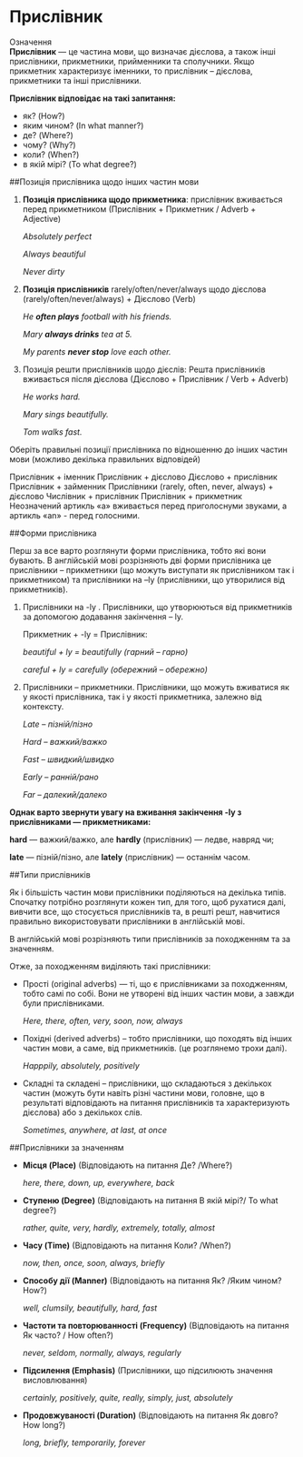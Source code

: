 # Прислiвник

<div class="space">
<div class="eoz-wrap">
<span class="eoz">Означення</span>
<div class="eoz-text">
<b>Прислівник</b> — це частина мови, що  визначає дієслова, а також інші прислівники, прикметники, прийменники та сполучники. Якщо прикметник характеризує іменники, то прислівник – дієслова, прикметники та інші прислівники.
</div>
</div>
</div>

<p><b>Прислівник відповідає на такі запитання:</b></p>
<ul>
<li>як? (How?)</li>
<li>яким чином? (In what manner?)</li>
<li>де? (Where?)</li>
<li>чому? (Why?)</li>
<li>коли? (When?)</li>
<li>в якій мірі? (To what degree?)</li>
</ul>

##Позиція прислівника щодо інших частин мови

<ol>
<li><b>Позиція прислівника щодо прикметника</b>: прислівник вживається перед прикметником (Прислівник + Прикметник / Adverb + Adjective)</li>
<p><i>Absolutely perfect</i></p>
<p><i>Always beautiful</i></p>
<p><i>Never dirty</i></p>
<li><b>Позиція прислівників</b> rarely/often/never/always щодо дієслова (rarely/often/never/always) + Дієслово (Verb)</li>
<p><i>He <b>often plays</b> football with his friends.</i></p>
<p><i>Mary <b>always drinks</b> tea at 5.</i></p>
<p><i>My parents <b>never stop</b> love each other.</i></p>
<li>Позиція решти прислівників щодо дієслів: Решта прислівників вживається після дієслова (Дієслово + Прислівник / Verb + Adverb)</li>
<p><i>He works hard.</i></p>
<p><i>Mary sings beautifully.</i></p>
<p><i>Tom walks fast.</i></p>
</ol>

<quiz correctLabel="correct" incorrectLabel="incorrect" checkLabel="check">
    <question multiple>
        <p>Оберіть правильні позиції прислівника по відношенню до інших частин мови (можливо декілька правильних відповідей)</p>
        <answer>Прислівник + іменник</answer>
        <answer>Прислівник + дієслово</answer>
        <answer correct>Дієслово + прислівник</answer>
        <answer>Прислівник + займенник</answer>
        <answer correct>Прислівники (rarely, often, never, always) + дієслово</answer>
        <answer>Числівник + прислівник</answer>
        <answer correct>Прислівник + прикметник</answer>
        <explanation>
        Неозначений артикль «а»  вживається перед приголоснуми звуками, а артикль «an» - перед голосними.
        </explanation>
    </question>
</quiz>

##Форми прислівника

<p>Перш за все варто розглянути форми прислівника, тобто які вони бувають. В англійській мові розрізняють дві форми прислівника це прислівники – прикметники (що можуть виступати як прислівником так і прикметником) та прислівники на –ly (прислівники, що утворилися від прикметників).</p>

<ol>
<li>Прислівники на -ly . Прислівники, що утворюються від прикметників за допомогою додавання закінчення – ly.</li>
<p>Прикметник + -ly = Прислівник:</p>
<p><i>beautiful + ly = beautifully (гарний – гарно)</i></p>
<p><i>careful + ly = carefully (обережний – обережно)</i></p>
<li>Прислівники – прикметники. Прислівники, що можуть вживатися як у якості прислівника, так і у якості прикметника, залежно від контексту.</li>
<p><i>Late – пізній/пізно</i></p>
<p><i>Hard – важкий/важко</i></p>
<p><i>Fast – швидкий/швидко</i></p>
<p><i>Early – ранній/рано</i></p>
<p><i>Far – далекий/далеко</i></p>
</ol>

<p><b>Однак варто звернути увагу на вживання закінчення -ly з прислівниками — прикметниками:</b></p>

<p><b>hard</b> — важкий/важко, але <b>hardly</b> (прислівник) — ледве, навряд чи;</p>
<p><b>late</b> — пізній/пізно, але <b>lately</b> (прислівник) — останнім часом.</p>

##Типи прислівників

<p>Як і більшість частин мови прислівники поділяються на декілька типів. Спочатку потрібно розглянути кожен тип, для того, щоб рухатися далі, вивчити все, що стосується прислівників та, в решті решт, навчитися правильно використовувати прислівники в англійській мові.</p>

<p>В англійській мові розрізняють типи прислівників за походженням та за значенням.</p>

<p>Отже, за походженням виділяють такі прислівники:</p>
<ul>
<li>Прості (original adverbs) — ті, що є прислівниками за походженням, тобто самі по собі. Вони не утворені від інших частин мови, а завжди були прислівниками.</li>
<p><i>Here, there, often, very, soon, now, always</i></p>
<li>Похідні (derived adverbs) – тобто прислівники, що походять від інших частин мови, а саме, від прикметників. (це розглянемо трохи далі).</li>
<p><i>Happpily, absolutely, positively</i></p>
<li>Складні та складені – прислівники, що складаються з декількох частин (можуть бути навіть різні частини мови, головне, що в результаті відповідають на питання прислівників та характеризують дієслова) або з декількох слів.</li>
<p><i>Sometimes, anywhere, at last, at once</i></p>
</ul>

##Прислівники за значенням

<ul>
<li><b>Місця (Place)</b> (Відповідають на питання Де? /Where?)</li>
<p><i>here, there, down, up, everywhere, back</i></p>
<li><b>Ступеню (Degree)</b> (Відповідають на питання В якій мірі?/ To what degree?)</li>
<p><i>rather, quite, very, hardly, extremely, totally, almost</i></p>
<li><b>Часу (Time)</b> (Відповідають на питання Коли? /When?)</li>
<p><i>now, then, once, soon, always, briefly</i></p>
<li><b>Способу дії (Manner)</b> (Відповідають на питання  Як? /Яким чином? How?)</li>
<p><i>well, clumsily, beautifully, hard, fast</i></p>
<li><b>Частоти та повторюванності (Frequency)</b> (Відповідають на питання Як часто? / How often?)</li>
<p><i>never, seldom, normally, always, regularly</i></p>
<li><b>Підсилення (Emphasis)</b> (Прислівники, що підсилюють значення висловлювання)</li>
<p><i>certainly, positively, quite, really, simply, just, absolutely</i></p>
<li><b>Продовжуваності (Duration)</b> (Відповідають на питання Як довго? How long?)</li>
<p><i>long, briefly, temporarily, forever</i></p>
</ul>

